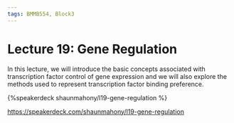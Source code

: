 ```yaml
---
tags: BMMB554, Block3
---
```


# Lecture 19: Gene Regulation

In this lecture, we will introduce the basic concepts associated with transcription factor control of gene expression and we will also explore the methods used to represent transcription factor binding preference. 


{%speakerdeck shaunmahony/l19-gene-regulation %}

https://speakerdeck.com/shaunmahony/l19-gene-regulation

